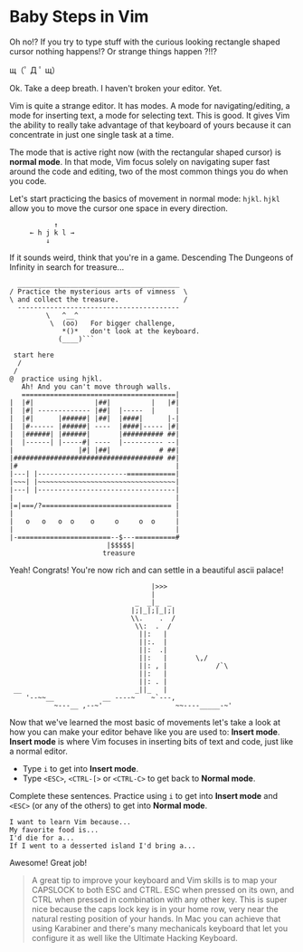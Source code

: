 # Baby Steps in Vim

Oh no!? If you try to type stuff with the curious looking rectangle shaped cursor nothing happens!? Or strange things happen ?!!?

щ（ﾟ Д ﾟ щ）

Ok. Take a deep breath. I haven't broken your editor. Yet.

Vim is quite a strange editor. It has modes. A mode for navigating/editing, a mode for inserting text, a mode for selecting text. This is good. It gives Vim the ability to really take advantage of that keyboard of yours because it can concentrate in just one single task at a time.

The mode that is active right now (with the rectangular shaped cursor) is **normal mode**. In that mode, Vim focus solely on navigating super fast around the code and editing, two of the most common things you do when you code.

Let's start practicing the basics of movement in normal mode: `hjkl`. `hjkl` allow you to move the cursor one space in every direction.

```
           ↑
     ← h j k l →
         ↓
```

If it sounds weird, think that you're in a game. Descending The Dungeons of Infinity in search for treasure...

````
  ________________________________________
/ Practice the mysterious arts of vimness  \
\ and collect the treasure.                /
  ----------------------------------------
         \   ^__^
          \  (oo)   For bigger challenge,
             *()*   don't look at the keyboard.
            (____)```

 start here
  /
 /
@  practice using hjkl.
   Ah! And you can't move through walls.
   ======================================|
|  |#|               |##|          |   |#|
|  |#| ------------- |##|  |-----  |     |
|  |#|      |######| |##|  |####|      |-|
|  |#------ |######| ----  |####|----- |#|
|  |######| |######|       |########## ##|
|  |------| |-----#| ----  |---------- --|
|                |#| |##|            # ##|
|##################################### ##|
|#                                       |
|---| |----------------------============|
|~~~| |~~~~~~~~~~~~~~~~~~~~~~~~~~~~~~~~~~|
|---| |----------------------------------|
|                                        |
|=|===/?================================ |
|                                        |
|   o   o   o  o    o     o     o  o     |
|                                        |
|-=======================--$---==========#
                        |$$$$$|
                       treasure
````

Yeah! Congrats! You're now rich and can settle in a beautiful ascii palace!

```
                                   |>>>
                                   |
                               _  _|_  _
                              |;|_|;|_|;|
                              \\.    .  /
                               \\:  .  /
                                ||:   |
                                ||:.  |
                                ||:  .|
                                ||:   |       \,/
                                ||: , |            /`\
                                ||:   |
                                ||: . |
 __                            _||_   |
    '--~~__            __ ----~    ~`---,
           ~---__ ,--~'                  ~~----_____-~'
```

Now that we've learned the most basic of movements let's take a look at how you can make your editor behave like you are used to: **Insert mode**. **Insert mode** is where Vim focuses in inserting bits of text and code, just like a normal editor.

- Type `i` to get into **Insert mode**.
- Type `<ESC>`, `<CTRL-[>` or `<CTRL-C>` to get back to **Normal mode**.

Complete these sentences. Practice using `i` to get into **Insert mode** and `<ESC>` (or any of the others) to get into **Normal mode**.

```
I want to learn Vim because...
My favorite food is...
I'd die for a...
If I went to a desserted island I'd bring a...
```

Awesome! Great job!

> A great tip to improve your keyboard and Vim skills is to map your CAPSLOCK to both ESC and CTRL. ESC when pressed on its own, and CTRL when pressed in combination with any other key. This is super nice because the caps lock key is in your home row, very near the natural resting position of your hands. In Mac you can achieve that using Karabiner and there's many mechanicals keyboard that let you configure it as well like the Ultimate Hacking Keyboard.
